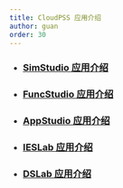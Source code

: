 ```yaml
---
title: CloudPSS 应用介绍
author: guan
order: 30
---
```


* ### [SimStudio 应用介绍](./simstudio/index.md)

* ### [FuncStudio 应用介绍](./funcstudio/index.md)

* ### [AppStudio 应用介绍](./appstudio/index.md)
  
* ### [IESLab 应用介绍](./ieslab/index.md)

* ### [DSLab 应用介绍](./dslab/index.md)